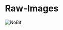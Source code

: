 # Raw-Images

![NoBit](https://github.com/Nxploit/Raw-Images/assets/170156595/28b77c58-2c58-4a9a-9a97-6fac95198910)

